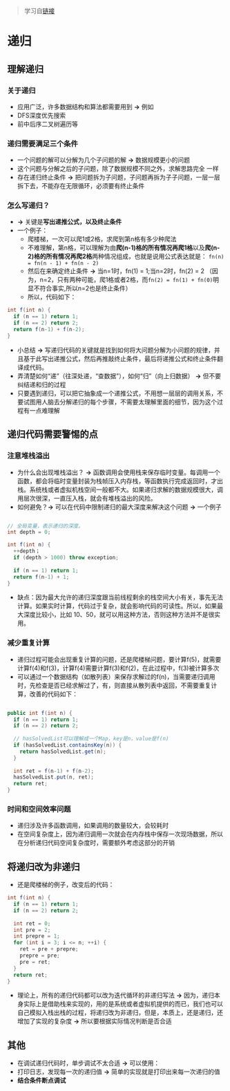 > 学习自[链接](https://time.geekbang.org/column/article/41440)
# 递归 
## 理解递归
### 关于递归
- 应用广泛，许多数据结构和算法都需要用到 **->** 例如
- DFS深度优先搜索
- 前中后序二叉树遍历等
### 递归需要满足三个条件
- 一个问题的解可以分解为几个子问题的解 **->** 数据规模更小的问题
- 这个问题与分解之后的子问题，除了数据规模不同之外，求解思路完全 一样
- 存在递归终止条件 **->** 把问题拆为子问题，子问题再拆为子子问题，一层一层拆下去，不能存在无限循环，必须要有终止条件
### 怎么写递归？
- **->** 关键是**写出递推公式，以及终止条件**
- 一个例子：
	- 爬楼梯，一次可以爬1或2格，求爬到第n格有多少种爬法
	- 不难理解，第n格，可以理解为由**爬(n-1)格的所有情况再爬1格**以及**爬(n-2)格的所有情况再爬2格**两种情况组成，也就是说用公式表达就是： `fn(n) = fn(n - 1) + fn(n - 2)`
	- 然后在来确定终止条件 **->** 当n=1时，fn(1) = 1;当n=2时，fn(2) = 2 （因为，n=2，只有两种可能，爬1格或者2格，而`fn(2) = fn(1) + fn(0)`明显不符合事实,所以n=2也是终止条件）
	- 所以，代码如下：
```java
int f(int n) {
  if (n == 1) return 1;
  if (n == 2) return 2;
  return f(n-1) + f(n-2);
}
```
- 小总结 **->** 写递归代码的关键就是找到如何将大问题分解为小问题的规律，并且基于此写出递推公式，然后再推敲终止条件，最后将递推公式和终止条件翻译成代码。
- 弄清楚如何“递”（往深处递，“查数据”），如何“归”（向上归数据） **->** 但不要纠结递和归的过程
- 只要遇到递归，可以把它抽象成一个递推公式，不用想一层层的调用关系，不要试图用人脑去分解递归的每个步骤，不需要太理解里面的细节，因为这个过程有一点难理解
## 递归代码需要警惕的点
### 注意堆栈溢出
- 为什么会出现堆栈溢出？ **->** 函数调用会使用栈来保存临时变量。每调用一个函数，都会将临时变量封装为栈帧压入内存栈，等函数执行完成返回时，才出栈。系统栈或者虚拟机栈空间一般都不大。如果递归求解的数据规模很大，调用层次很深，一直压入栈，就会有堆栈溢出的风险。
- 如何避免？**->** 可以在代码中限制递归的最大深度来解决这个问题 **->** 一个例子
```java

// 全局变量，表示递归的深度。
int depth = 0;

int f(int n) {
  ++depth；
  if (depth > 1000) throw exception;
  
  if (n == 1) return 1;
  return f(n-1) + 1;
}
```
- 缺点：因为最大允许的递归深度跟当前线程剩余的栈空间大小有关，事先无法计算。如果实时计算，代码过于复杂，就会影响代码的可读性。所以，如果最大深度比较小，比如 10、50，就可以用这种方法，否则这种方法并不是很实用。
### 减少重复计算
- 递归过程可能会出现重复计算的问题，还是爬楼梯问题，要计算f(5)，就需要计算f(4)和f(3)，计算f(4)需要计算f(3)和f(2)，在此过程中，f(3)被计算多次
- 可以通过一个数据结构（如散列表）来保存求解过的f(n)，当需要递归调用时，先检查是否已经求解过了，有，则直接从散列表中返回，不需要重复计算，改善的代码如下：
```java

public int f(int n) {
  if (n == 1) return 1;
  if (n == 2) return 2;
  
  // hasSolvedList可以理解成一个Map，key是n，value是f(n)
  if (hasSolvedList.containsKey(n)) {
    return hasSolvedList.get(n);
  }
  
  int ret = f(n-1) + f(n-2);
  hasSolvedList.put(n, ret);
  return ret;
}
```
### 时间和空间效率问题
- 递归涉及许多函数调用，如果调用的数量较大，会较耗时
- 在空间复杂度上，因为递归调用一次就会在内存栈中保存一次现场数据，所以在分析递归代码空间复杂度时，需要额外考虑这部分的开销
## 将递归改为非递归
- 还是爬楼梯的例子，改变后的代码：
```java
int f(int n) {
  if (n == 1) return 1;
  if (n == 2) return 2;
  
  int ret = 0;
  int pre = 2;
  int prepre = 1;
  for (int i = 3; i <= n; ++i) {
    ret = pre + prepre;
    prepre = pre;
    pre = ret;
  }
  return ret;
}
```
- 理论上，所有的递归代码都可以改为迭代循环的非递归写法 **->** 因为，递归本身实际上是借助栈来实现的，用的是系统或者虚拟机提供的而已，我们也可以自己模拟入栈出栈的过程，将递归改为非递归，但是，本质上，还是递归，还增加了实现的复杂度 **->** 所以要根据实际情况判断是否合适
## 其他
- 在调试递归代码时，单步调试不太合适 **->** 可以使用：
- 打印日志，发现每一次的递归值 **->** 简单的实现就是打印出来每一次递归的值
- **结合条件断点调试** 